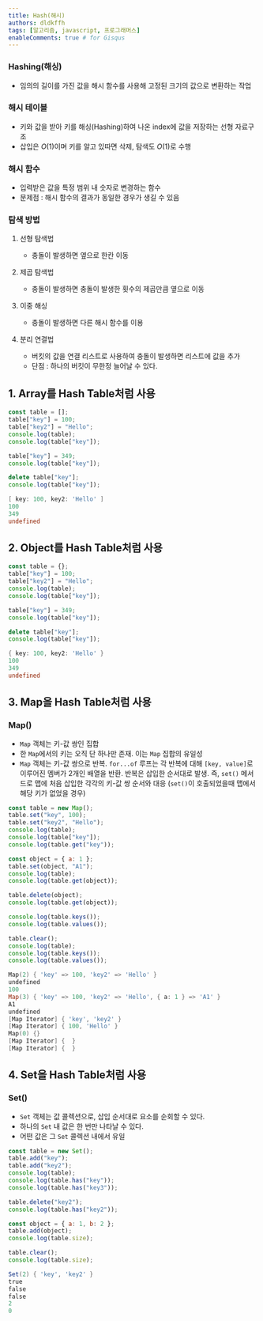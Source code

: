 ```yaml
---
title: Hash(해시)
authors: dldkffh
tags: [알고리즘, javascript, 프로그래머스]
enableComments: true # for Gisqus
---
```


### Hashing(해싱)

- 임의의 길이를 가진 값을 해시 함수를 사용해 고정된 크기의 값으로 변환하는 작업

### 해시 테이블

- 키와 값을 받아 키를 해싱(Hashing)하여 나온 index에 값을 저장하는 선형 자료구조 
- 삽입은 $O(1)$이며 키를 알고 있따면 삭제, 탐색도 $O(1)$로 수행

<!--truncate-->

### 해시 함수

- 입력받은 값을 특정 범위 내 숫자로 변경하는 함수
- 문제점 : 해시 함수의 결과가 동일한 경우가 생길 수 있음


### 탐색 방법

1. 선형 탐색법

    - 충돌이 발생하면 옆으로 한칸 이동

2. 제곱 탐색법

    - 충돌이 발생하면 충돌이 발생한 횟수의 제곱만큼 옆으로 이동

3. 이중 해싱

    - 충돌이 발생하면 다른 해시 함수를 이용

4. 분리 연결법

    - 버킷의 값을 연결 리스트로 사용하여 충돌이 발생하면 리스트에 값을 추가
    - 단점 : 하나의 버킷이 무한정 늘어날 수 있다.


## 1. Array를 Hash Table처럼 사용

```javascript showLineNumbers title="javascript"
const table = [];
table["key"] = 100;
table["key2"] = "Hello";
console.log(table);
console.log(table["key"]);

table["key"] = 349;
console.log(table["key"]);

delete table["key"];
console.log(table["key"]);
```

```powershell title="powershell"
[ key: 100, key2: 'Hello' ]
100
349
undefined
```

## 2. Object를 Hash Table처럼 사용

```javascript showLineNumbers title="javascript"
const table = {};
table["key"] = 100;
table["key2"] = "Hello";
console.log(table);
console.log(table["key"]);

table["key"] = 349;
console.log(table["key"]);

delete table["key"];
console.log(table["key"]);
```

```powershell title="powershell"
{ key: 100, key2: 'Hello' }
100
349
undefined
```

## 3. Map을 Hash Table처럼 사용

### Map()
- `Map` 객체는 키-값 쌍인 집합
- 한 `Map`에서의 키는 오직 단 하나만 존재. 이는 `Map` 집합의 유일성 
- `Map` 객체는 키-값 쌍으로 반복. `for...of` 루프는 각 반복에 대해 `[key, value]`로 이루어진 멤버가 2개인 배열을 반환. 반복은 삽입한 순서대로 발생. 즉, `set()` 메서드로 맵에 처음 삽입한 각각의 키-값 쌍 순서와 대응 (`set()`이 호출되었을때 맵에서 해당 키가 없었을 경우)

```javascript showLineNumbers title="javascript"
const table = new Map();
table.set("key", 100);
table.set("key2", "Hello");
console.log(table);
console.log(table["key"]);
console.log(table.get("key"));

const object = { a: 1 };
table.set(object, "A1");
console.log(table);
console.log(table.get(object));

table.delete(object);
console.log(table.get(object));

console.log(table.keys());
console.log(table.values());

table.clear();
console.log(table);
console.log(table.keys());
console.log(table.values());

```

```powershell title="powershell"
Map(2) { 'key' => 100, 'key2' => 'Hello' }
undefined
100
Map(3) { 'key' => 100, 'key2' => 'Hello', { a: 1 } => 'A1' }
A1
undefined
[Map Iterator] { 'key', 'key2' }
[Map Iterator] { 100, 'Hello' }
Map(0) {}
[Map Iterator] {  }
[Map Iterator] {  }
```

## 4. Set을 Hash Table처럼 사용

### Set()

- `Set` 객체는 값 콜렉션으로, 삽입 순서대로 요소를 순회할 수 있다. 
- 하나의 `Set` 내 값은 한 번만 나타날 수 있다. 
- 어떤 값은 그 `Set` 콜렉션 내에서 유일

```javascript showLineNumbers title="javascript"
const table = new Set();
table.add("key");
table.add("key2");
console.log(table);
console.log(table.has("key"));
console.log(table.has("key3"));

table.delete("key2");
console.log(table.has("key2"));

const object = { a: 1, b: 2 };
table.add(object);
console.log(table.size);

table.clear();
console.log(table.size);
```

```powershell title="powershell"
Set(2) { 'key', 'key2' }
true
false
false
2
0
```

<!-- #### 참고 사이트

- [baeharam.netlify, [DS] 해쉬 테이블(Hash Table)이란?](https://baeharam.netlify.app/posts/data%20structure/hash-table) -->